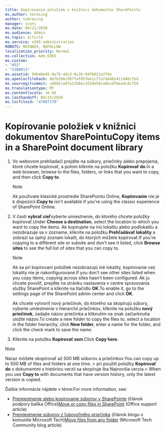 ```yaml
---
title: Kopírovanie položiek v knižnici dokumentov SharePointu
ms.author: toresing
author: tomresing
manager: scotv
ms.date: 04/21/2020
ms.audience: Admin
ms.topic: article
ms.service: o365-administration
ROBOTS: NOINDEX, NOFOLLOW
localization_priority: Normal
ms.collection: Adm_O365
ms.custom:
- "452"
- "5300013"
ms.assetid: 94b46e45-0a79-4dc3-9c2b-94fb021a7f4a
ms.openlocfilehash: 8d7b2b6c997faf057be1c7fafdd401411d48c7bd
ms.sourcegitcommit: c6692ce0fa1358ec3529e59ca0ecdfdea4cdc759
ms.translationtype: MT
ms.contentlocale: sk-SK
ms.lasthandoff: 09/15/2020
ms.locfileid: "47807170"
---
```

# <a name="copy-items-in-a-sharepoint-document-library"></a><span data-ttu-id="67b04-102">Kopírovanie položiek v knižnici dokumentov SharePointu</span><span class="sxs-lookup"><span data-stu-id="67b04-102">Copy items in a SharePoint document library</span></span>

1. <span data-ttu-id="67b04-103">Vo webovom prehliadači prejdite na súbory, priečinky alebo prepojenia, ktoré chcete kopírovať, a potom kliknite na položku **Kopírovať do**.</span><span class="sxs-lookup"><span data-stu-id="67b04-103">In a web browser, browse to the files, folders, or links that you want to copy, and then click **Copy to**.</span></span>

    > [!NOTE]
    > <span data-ttu-id="67b04-104">Ak používate klasické prostredie SharePointu Online, **Kopírovanie** nie je k dispozícii.</span><span class="sxs-lookup"><span data-stu-id="67b04-104">**Copy to** isn't available if you're using the classic experience of SharePoint Online.</span></span>
  
2. <span data-ttu-id="67b04-105">V časti **vybrať cieľ**vyberte umiestnenie, do ktorého chcete položky kopírovať.</span><span class="sxs-lookup"><span data-stu-id="67b04-105">Under **Choose a destination**, select the location to which you want to copy the items.</span></span> <span data-ttu-id="67b04-106">Ak kopírujete na inú lokalitu alebo podlokalitu a nezobrazuje sa v zozname, kliknite na položku **Prehľadávať lokality** a zobrazí sa úplný zoznam lokalít, do ktorých môžete kopírovať.</span><span class="sxs-lookup"><span data-stu-id="67b04-106">If you're copying to a different site or subsite and don't see it listed, click **Browse sites** to see the full list of sites that you can copy to.</span></span>

    > [!NOTE]
    > <span data-ttu-id="67b04-107">Ak sa pri kopírovaní položiek nezobrazujú iné lokality, kopírovanie cez lokality nie je nakonfigurované.</span><span class="sxs-lookup"><span data-stu-id="67b04-107">If you don't see other sites listed when you copy items, copying across sites hasn't been configured.</span></span> <span data-ttu-id="67b04-108">Ak ju chcete povoliť, prejdite na stránku nastavenia v centre spravovania služby SharePoint a kliknite na tlačidlo **OK**.</span><span class="sxs-lookup"><span data-stu-id="67b04-108">To enable it, go to the settings page of the SharePoint admin center and click **OK**.</span></span>
  
    <span data-ttu-id="67b04-109">Ak chcete vytvoriť nový priečinok, do ktorého sa skopírujú súbory, vyberte umiestnenie v hierarchii priečinkov, kliknite na položku **nový priečinok**, zadajte názov priečinka a kliknutím na znak začiarknutia uložte názov.</span><span class="sxs-lookup"><span data-stu-id="67b04-109">To create a new folder to copy the files to, select a location in the folder hierarchy, click **New folder**, enter a name for the folder, and click the check mark to save the name.</span></span>

3. <span data-ttu-id="67b04-110">Kliknite na položku **Kopírovať sem**.</span><span class="sxs-lookup"><span data-stu-id="67b04-110">Click **Copy here**.</span></span>

> [!NOTE]
> <span data-ttu-id="67b04-111">Naraz môžete skopírovať až 500 MB súborov a priečinkov.</span><span class="sxs-lookup"><span data-stu-id="67b04-111">You can copy up to 500 MB of files and folders at one time.</span></span> <span data-ttu-id="67b04-112">> pri použití položky **Kopírovať do** s dokumentmi s históriou verzií sa skopíruje iba Najnovšia verzia.</span><span class="sxs-lookup"><span data-stu-id="67b04-112">>  When you use **Copy to** with documents that have version history, only the latest version is copied.</span></span>
  
<span data-ttu-id="67b04-113">Ďalšie informácie nájdete v téme:</span><span class="sxs-lookup"><span data-stu-id="67b04-113">For more information, see:</span></span>

 - <span data-ttu-id="67b04-114">[Premiestnenie alebo kopírovanie súborov v SharePointe](https://support.office.com/article/move-or-copy-files-in-sharepoint-00e2f483-4df3-46be-a861-1f5f0c1a87bc) (článok podpory balíka Office)</span><span class="sxs-lookup"><span data-stu-id="67b04-114">[Move or copy files in SharePoint](https://support.office.com/article/move-or-copy-files-in-sharepoint-00e2f483-4df3-46be-a861-1f5f0c1a87bc) (Office support article)</span></span>
 - <span data-ttu-id="67b04-115">[Premiestnenie súborov z ľubovoľného priečinka](https://techcommunity.microsoft.com/t5/Microsoft-SharePoint-Blog/Now-move-files-anywhere-in-Office-365-SharePoint-and-OneDrive/ba-p/146973) (článok blogu o komunite Microsoft Tech)</span><span class="sxs-lookup"><span data-stu-id="67b04-115">[Move files from any folder](https://techcommunity.microsoft.com/t5/Microsoft-SharePoint-Blog/Now-move-files-anywhere-in-Office-365-SharePoint-and-OneDrive/ba-p/146973) (Microsoft Tech Community blog article)</span></span>   